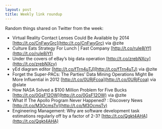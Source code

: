 ```yaml
---
layout: post
title: Weekly link roundup
---
```

Random things shared on Twitter from the week:
 *  Virtual Reality Contact Lenses Could Be Available by 2014 [http://t.co/CnFwyGrc](http://t.co/CnFwyGrc) via @zite
 *  Culture Eats Strategy For Lunch | Fast Company [http://t.co/ruIe8jYf](http://t.co/ruIe8jYf)
 *  Under the covers of eBay’s big data operation [http://t.co/zrebNXcy](http://t.co/zrebNXcy)
 *  yEd diagram editor [http://t.co/fTrn4uTJ](http://t.co/fTrn4uTJ) via @zite
 *  Forget the Super-PACs: The Parties’ Data Mining Operations Might Be More Influential in 2012 [http://t.co/0URjFcoa](http://t.co/0URjFcoa) via @slate
 *  How NASA Solved a $100 Million Problem for Five Bucks [http://t.co/0GsF12OW](http://t.co/0GsF12OW) via @zite
 *  What If The Apollo Program Never Happened? : Discovery News [http://t.co/M3OcmsTv](http://t.co/M3OcmsTv)
 *  Engineering Management: Why are software development task estimations regularly off by a factor of 2-3?  [http://t.co/Qgkt4AHA](http://t.co/Qgkt4AHA)
